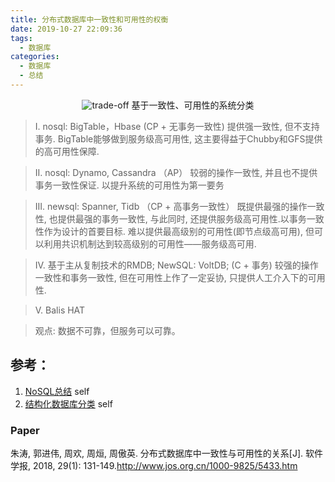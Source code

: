 ```yaml
---
title: 分布式数据库中一致性和可用性的权衡
date: 2019-10-27 22:09:36
tags:
  - 数据库
categories:
  - 数据库  
  - 总结
---
```


<p></p>
<!-- more -->

<div style="text-align: center;">
  
![trade-off](https://user-images.githubusercontent.com/5608425/67635359-14c13280-f901-11e9-93f2-50720186ad33.jpg)
基于一致性、可用性的系统分类
</div>

> I. nosql: BigTable，Hbase (CP + 无事务一致性)
  提供强一致性, 但不支持事务.
  BigTable能够做到服务级高可用性, 这主要得益于Chubby和GFS提供的高可用性保障.

> II. nosql: Dynamo, Cassandra （AP）
  较弱的操作一致性, 并且也不提供事务一致性保证. 以提升系统的可用性为第一要务

> III. newsql: Spanner, Tidb  （CP + 高事务一致性）
  既提供最强的操作一致性, 也提供最强的事务一致性, 与此同时, 还提供服务级高可用性.以事务一致性作为设计的首要目标.
  难以提供最高级别的可用性(即节点级高可用), 但可以利用共识机制达到较高级别的可用性——服务级高可用.

> Ⅳ. 基于主从复制技术的RMDB; NewSQL: VoltDB; (C + 事务)
  较强的操作一致性和事务一致性, 但在可用性上作了一定妥协, 只提供人工介入下的可用性.

> V.  Balis HAT


> 观点: 数据不可靠，但服务可以可靠。


## 参考：
1. [NoSQL总结](../../../../2018/07/19/NoSQL/) self
2. [结构化数据库分类](../../../..//2019/10/27/dbClassify/) self

### Paper
朱涛, 郭进伟, 周欢, 周烜, 周傲英. 分布式数据库中一致性与可用性的关系[J]. 软件学报, 2018, 29(1): 131-149.http://www.jos.org.cn/1000-9825/5433.htm

